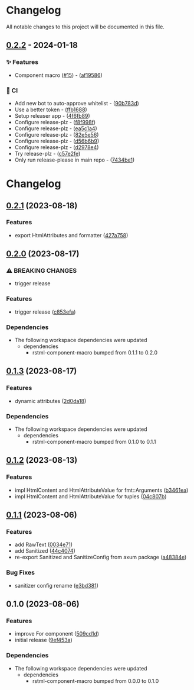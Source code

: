 # Changelog

All notable changes to this project will be documented in this file.

## [0.2.2](https://github.com/YoloDev/rstml-component/compare/0.2.1..0.2.2) - 2024-01-18

### ✨ Features

- Component macro ([#15](https://github.com/YoloDev/rstml-component/pull/15)) - ([af19586](https://github.com/YoloDev/rstml-component/commit/af19586a86e0e760b0269d130962b72d904d5a75))

### 👷 CI

- Add new bot to auto-approve whitelist - ([90b783d](https://github.com/YoloDev/rstml-component/commit/90b783dd9b8301f0e03dd03f626b919e29efa1a0))
- Use a better token - ([ffb1688](https://github.com/YoloDev/rstml-component/commit/ffb1688c0213bb35b6aa16386cd5b479377ae32c))
- Setup releaser app - ([4f6fb89](https://github.com/YoloDev/rstml-component/commit/4f6fb8912e2509eda9f09b4f33f5dbc4431aede5))
- Configure release-plz - ([f8f998f](https://github.com/YoloDev/rstml-component/commit/f8f998fc3e6c33f1c91c6959a0ccb9626f6924be))
- Configure release-plz - ([ea5c1a4](https://github.com/YoloDev/rstml-component/commit/ea5c1a45bd126551d5f3400ea5c3be75ccf28db4))
- Configure release-plz - ([82e5e56](https://github.com/YoloDev/rstml-component/commit/82e5e56d987b60a52874cf748e6c307d481aeb5a))
- Configure release-plz - ([d56b6b9](https://github.com/YoloDev/rstml-component/commit/d56b6b9794fb2f954844c7ea2337037e5a91bb55))
- Configure release-plz - ([d2978e4](https://github.com/YoloDev/rstml-component/commit/d2978e4421f30165b33d692f286d1de9f84c1b97))
- Try release-plz - ([c57e2fe](https://github.com/YoloDev/rstml-component/commit/c57e2fef2cde98bc244c98661315f7026b7cfb0a))
- Only run release-please in main repo - ([7434be1](https://github.com/YoloDev/rstml-component/commit/7434be1059cf30879ee9c190688f8526b8de7411))

# Changelog

## [0.2.1](https://github.com/YoloDev/rstml-component/compare/rstml-component-v0.2.0...rstml-component-v0.2.1) (2023-08-18)


### Features

* export HtmlAttributes and formatter ([427a758](https://github.com/YoloDev/rstml-component/commit/427a758bb7fc900f7f59fd5c1fc8e241fda45e16))

## [0.2.0](https://github.com/YoloDev/rstml-component/compare/rstml-component-v0.1.3...rstml-component-v0.2.0) (2023-08-17)


### ⚠ BREAKING CHANGES

* trigger release

### Features

* trigger release ([c853efa](https://github.com/YoloDev/rstml-component/commit/c853efa95717807f4a074681db771099d9d6f215))


### Dependencies

* The following workspace dependencies were updated
  * dependencies
    * rstml-component-macro bumped from 0.1.1 to 0.2.0

## [0.1.3](https://github.com/YoloDev/rstml-component/compare/rstml-component-v0.1.2...rstml-component-v0.1.3) (2023-08-17)


### Features

* dynamic attributes ([2d0da18](https://github.com/YoloDev/rstml-component/commit/2d0da18727dc7adf43a8bc21f012853deec242e8))


### Dependencies

* The following workspace dependencies were updated
  * dependencies
    * rstml-component-macro bumped from 0.1.0 to 0.1.1

## [0.1.2](https://github.com/YoloDev/rstml-component/compare/rstml-component-v0.1.1...rstml-component-v0.1.2) (2023-08-13)


### Features

* impl HtmlContent and HtmlAttributeValue for fmt::Arguments ([b3461ea](https://github.com/YoloDev/rstml-component/commit/b3461ea40d91b4e05edea066286cce2c47f74b09))
* impl HtmlContent and HtmlAttributeValue for tuples ([04c807b](https://github.com/YoloDev/rstml-component/commit/04c807b50a0fb0d10e2e9bfdd6645a698ef234f7))

## [0.1.1](https://github.com/YoloDev/rstml-component/compare/rstml-component-v0.1.0...rstml-component-v0.1.1) (2023-08-06)


### Features

* add RawText ([0034e71](https://github.com/YoloDev/rstml-component/commit/0034e716fc0871a689b72b27a03acf88c982a476))
* add Sanitized ([44c4074](https://github.com/YoloDev/rstml-component/commit/44c40747bff46fb37352d83b59704f4ef5c82b41))
* re-export Sanitized and SanitizeConfig from axum package ([a48384e](https://github.com/YoloDev/rstml-component/commit/a48384e3689c1b296906be60ac3f204068214a18))


### Bug Fixes

* sanitizer config rename ([e3bd381](https://github.com/YoloDev/rstml-component/commit/e3bd38199942407a2630dcb38b9b7245be5c4b3f))

## 0.1.0 (2023-08-06)


### Features

* improve For component ([509cd1d](https://github.com/YoloDev/rstml-component/commit/509cd1dad0f277e70c17480486baa70e1085f146))
* initial release ([9ef453a](https://github.com/YoloDev/rstml-component/commit/9ef453a6ec51e1093828cfccd6de43d21da7e9e0))


### Dependencies

* The following workspace dependencies were updated
  * dependencies
    * rstml-component-macro bumped from 0.0.0 to 0.1.0
